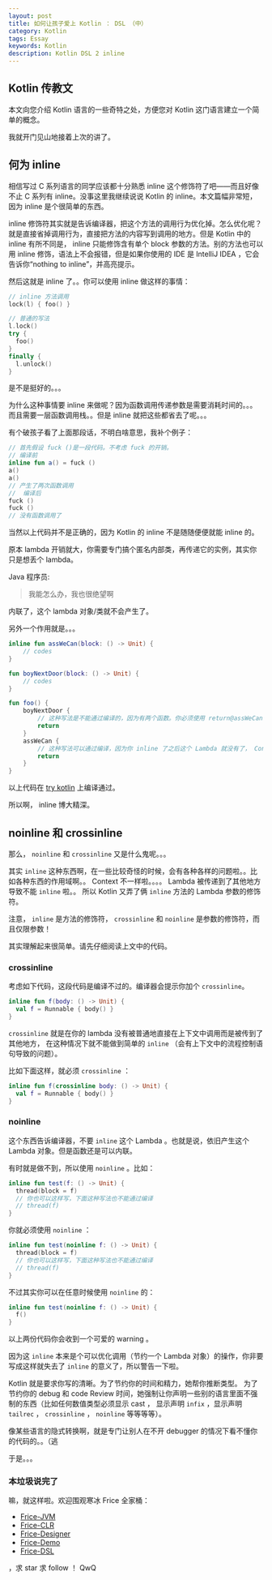 ```yaml
---
layout: post
title: 如何让孩子爱上 Kotlin ： DSL （中）
category: Kotlin
tags: Essay
keywords: Kotlin
description: Kotlin DSL 2 inline
---
```


## Kotlin 传教文

本文向您介绍 Kotlin 语言的一些奇特之处，方便您对 Kotlin 这门语言建立一个简单的概念。

我就开门见山地接着上次的讲了。

## 何为 inline

相信写过 C 系列语言的同学应该都十分熟悉 inline 这个修饰符了吧——而且好像不止 C 系列有 inline。没事这里我继续说说 Kotlin 的 inline。本文篇幅非常短，因为 inline 是个很简单的东西。

inline 修饰符其实就是告诉编译器，把这个方法的调用行为优化掉。怎么优化呢？就是直接省掉调用行为，直接把方法的内容写到调用的地方。但是 Kotlin 中的 inline 有所不同是， inline 只能修饰含有单个 block 参数的方法。别的方法也可以用 inline 修饰，语法上不会报错，但是如果你使用的 IDE 是 IntelliJ IDEA ，它会告诉你“nothing to inline”，并高亮提示。

然后这就是 inline 了。。你可以使用 inline 做这样的事情：

```kotlin
// inline 方法调用
lock(l) { foo() }

// 普通的写法
l.lock()
try {
  foo()
}
finally {
  l.unlock()
}
```

是不是挺好的。。。

为什么这种事情要 inline 来做呢？因为函数调用传递参数是需要消耗时间的。。。而且需要一层函数调用栈。。但是 inline 就把这些都省去了呢。。。

有个破孩子看了上面那段话，不明白啥意思，我补个例子：

```kotlin
// 首先假设 fuck ()是一段代码。不考虑 fuck 的开销。
// 编译前
inline fun a() = fuck ()
a()
a()
// 产生了两次函数调用
//  编译后
fuck ()
fuck ()
// 没有函数调用了
```

当然以上代码并不是正确的，因为 Kotlin 的 inline 不是随随便便就能 inline 的。

原本 lambda 开销就大，你需要专门搞个匿名内部类，再传递它的实例，其实你只是想丢个 lambda。

Java 程序员:

> 我能怎么办，我也很绝望啊

内联了，这个 lambda 对象/类就不会产生了。

另外一个作用就是。。。

```kotlin
inline fun assWeCan(block: () -> Unit) {
	// codes
}

fun boyNextDoor(block: () -> Unit) {
	// codes
}

fun foo() {
	boyNextDoor {
		// 这种写法是不能通过编译的，因为有两个函数。你必须使用 return@assWeCan 或者 return@foo 这种写法指定要 return 的 Context。
		return
	}
	assWeCan {
		// 这种写法可以通过编译，因为你 inline 了之后这个 Lambda 就没有了， Context 只有一个。
		return
	}
}
```

以上代码在 [try kotlin](http://try.kotlinlang.org) 上编译通过。

所以啊， inline 博大精深。

## noinline 和 crossinline

那么， `noinline` 和 `crossinline` 又是什么鬼呢。。。

其实 `inline` 这种东西啊，在一些比较奇怪的时候，会有各种各样的问题啦。。比如各种东西的作用域啊。。
Context 不一样啦。。。。 Lambda 被传递到了其他地方导致不能 `inline` 啦。。
所以 Kotlin 又弄了俩 `inline` 方法的 Lambda 参数的修饰符。

注意， `inline` 是方法的修饰符， `crossinline` 和 `noinline` 是参数的修饰符，而且仅限参数！

其实理解起来很简单。请先仔细阅读上文中的代码。

### crossinline

考虑如下代码，这段代码是编译不过的。编译器会提示你加个 `crossinline`。

```kotlin
inline fun f(body: () -> Unit) {
  val f = Runnable { body() }
}
```

`crossinline` 就是在你的 lambda 没有被普通地直接在上下文中调用而是被传到了其他地方，
在这种情况下就不能做到简单的 `inline` （会有上下文中的流程控制语句导致的问题）。

比如下面这样，就必须 `crossinline` ：

```kotlin
inline fun f(crossinline body: () -> Unit) {
  val f = Runnable { body() }
}
```

### noinline

这个东西告诉编译器，不要 `inline` 这个 Lambda 。也就是说，依旧产生这个 Lambda 对象。但是函数还是可以内联。

有时就是做不到，所以使用 `noinline` 。比如：

```kotlin
inline fun test(f: () -> Unit) {
  thread(block = f)
  // 你也可以这样写，下面这种写法也不能通过编译
  // thread(f)
}
```

你就必须使用 `noinline` ：

```kotlin
inline fun test(noinline f: () -> Unit) {
  thread(block = f)
  // 你也可以这样写，下面这种写法也不能通过编译
  // thread(f)
}
```

不过其实你可以在任意时候使用 `noinline` 的：

```kotlin
inline fun test(noinline f: () -> Unit) {
  f()
}
```

以上两份代码你会收到一个可爱的 warning 。

因为这 `inline` 本来是个可以优化调用（节约一个 Lambda 对象）的操作，你非要写成这样就失去了 `inline` 的意义了，所以警告一下啦。

Kotlin 就是要求你写的清晰。为了节约你的时间和精力，她帮你推断类型。
为了节约你的 debug 和 code Review 时间，她强制让你声明一些别的语言里面不强制的东西（比如任何数值类型必须显示 cast ，
显示声明 `infix` ，显示声明 `tailrec` ， `crossinline` ， `noinline` 等等等等）。

像某些语言的隐式转换啊，就是专门让别人在不开 debugger 的情况下看不懂你的代码的。。（逃

于是。。。

### 本垃圾说完了

嘛，就这样啦。欢迎围观寒冰 Frice 全家桶：

+ [Frice-JVM](https://github.com/icela/FriceEngine)
+ [Frice-CLR](https://github.com/icela/FriceEngine-CSharp)
+ [Frice-Designer](https://github.com/icela/FriceDesigner)
+ [Frice-Demo](https://github.com/icela/FriceDemo)
+ [Frice-DSL](https://github.com/icela/FriceEngine-DSL)


，求 star 求 follow ！ QwQ
